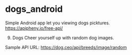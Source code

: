 # dogs_android
Simple Android app let you viewing dogs picktures.
https://apipheny.io/free-api/

9. Dogs
Cheer yourself up with random dog images.

Sample API URL:
https://dog.ceo/api/breeds/image/random
